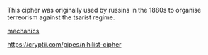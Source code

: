 This cipher was originally used by russins in the 1880s to organise terreorism against the tsarist regime.

[mechanics](https://github.com/EPHS-CyberSecurity-2020-Hour3/CipherProject/blob/Nihilist-Cipher/Nihilist_Cipher_mechanics.md)


https://cryptii.com/pipes/nihilist-cipher
